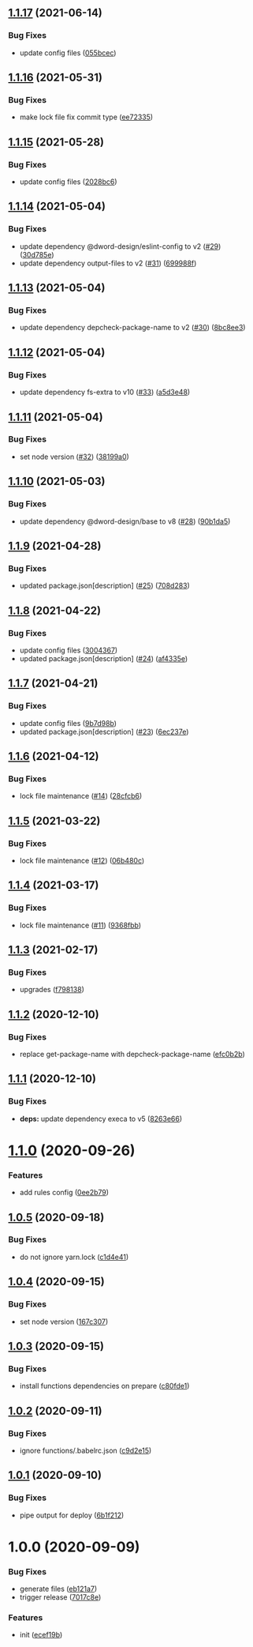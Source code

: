 ## [1.1.17](https://github.com/dword-design/base-config-firebase/compare/v1.1.16...v1.1.17) (2021-06-14)


### Bug Fixes

* update config files ([055bcec](https://github.com/dword-design/base-config-firebase/commit/055bcecf5795a0982dd625eeab2b466d5e5fccad))

## [1.1.16](https://github.com/dword-design/base-config-firebase/compare/v1.1.15...v1.1.16) (2021-05-31)


### Bug Fixes

* make lock file fix commit type ([ee72335](https://github.com/dword-design/base-config-firebase/commit/ee723358d6a6721c85929f97e74e12ca5d5762db))

## [1.1.15](https://github.com/dword-design/base-config-firebase/compare/v1.1.14...v1.1.15) (2021-05-28)


### Bug Fixes

* update config files ([2028bc6](https://github.com/dword-design/base-config-firebase/commit/2028bc6c09b4e6fb7073a461aea4c5b2c4d900fc))

## [1.1.14](https://github.com/dword-design/base-config-firebase/compare/v1.1.13...v1.1.14) (2021-05-04)


### Bug Fixes

* update dependency @dword-design/eslint-config to v2 ([#29](https://github.com/dword-design/base-config-firebase/issues/29)) ([30d785e](https://github.com/dword-design/base-config-firebase/commit/30d785e4fc0c8aee7f66b3f69d5e53bc6ee234a4))
* update dependency output-files to v2 ([#31](https://github.com/dword-design/base-config-firebase/issues/31)) ([699988f](https://github.com/dword-design/base-config-firebase/commit/699988f7f30f16a5726211328e7060140c1b8b74))

## [1.1.13](https://github.com/dword-design/base-config-firebase/compare/v1.1.12...v1.1.13) (2021-05-04)


### Bug Fixes

* update dependency depcheck-package-name to v2 ([#30](https://github.com/dword-design/base-config-firebase/issues/30)) ([8bc8ee3](https://github.com/dword-design/base-config-firebase/commit/8bc8ee310a0c15a78d2db3708dc50f0852abb900))

## [1.1.12](https://github.com/dword-design/base-config-firebase/compare/v1.1.11...v1.1.12) (2021-05-04)


### Bug Fixes

* update dependency fs-extra to v10 ([#33](https://github.com/dword-design/base-config-firebase/issues/33)) ([a5d3e48](https://github.com/dword-design/base-config-firebase/commit/a5d3e4859d3dfff66010088622a421b1f22b134c))

## [1.1.11](https://github.com/dword-design/base-config-firebase/compare/v1.1.10...v1.1.11) (2021-05-04)


### Bug Fixes

* set node version ([#32](https://github.com/dword-design/base-config-firebase/issues/32)) ([38199a0](https://github.com/dword-design/base-config-firebase/commit/38199a0c8351ee3eeeb9fe6243e4db0fe2ad3715))

## [1.1.10](https://github.com/dword-design/base-config-firebase/compare/v1.1.9...v1.1.10) (2021-05-03)


### Bug Fixes

* update dependency @dword-design/base to v8 ([#28](https://github.com/dword-design/base-config-firebase/issues/28)) ([90b1da5](https://github.com/dword-design/base-config-firebase/commit/90b1da5f304c4d9187a499771b51b55dfd1c7a69))

## [1.1.9](https://github.com/dword-design/base-config-firebase/compare/v1.1.8...v1.1.9) (2021-04-28)


### Bug Fixes

* updated package.json[description] ([#25](https://github.com/dword-design/base-config-firebase/issues/25)) ([708d283](https://github.com/dword-design/base-config-firebase/commit/708d283ee5d1b5361bfc554c3060fe7b3345e5e8))

## [1.1.8](https://github.com/dword-design/base-config-firebase/compare/v1.1.7...v1.1.8) (2021-04-22)


### Bug Fixes

* update config files ([3004367](https://github.com/dword-design/base-config-firebase/commit/300436783532b5feb871463aad20787b3ff3bf39))
* updated package.json[description] ([#24](https://github.com/dword-design/base-config-firebase/issues/24)) ([af4335e](https://github.com/dword-design/base-config-firebase/commit/af4335ec124cce5ac2d1d37ee7ef2f9addd50dc9))

## [1.1.7](https://github.com/dword-design/base-config-firebase/compare/v1.1.6...v1.1.7) (2021-04-21)


### Bug Fixes

* update config files ([9b7d98b](https://github.com/dword-design/base-config-firebase/commit/9b7d98bea80eb06cdb9592532927713138d9b247))
* updated package.json[description] ([#23](https://github.com/dword-design/base-config-firebase/issues/23)) ([6ec237e](https://github.com/dword-design/base-config-firebase/commit/6ec237e0102d0ab3db97d14696ea7cbd15bc2702))

## [1.1.6](https://github.com/dword-design/base-config-firebase/compare/v1.1.5...v1.1.6) (2021-04-12)


### Bug Fixes

* lock file maintenance ([#14](https://github.com/dword-design/base-config-firebase/issues/14)) ([28cfcb6](https://github.com/dword-design/base-config-firebase/commit/28cfcb6415ae5f7a82c5fb1dec609b889cde9644))

## [1.1.5](https://github.com/dword-design/base-config-firebase/compare/v1.1.4...v1.1.5) (2021-03-22)


### Bug Fixes

* lock file maintenance ([#12](https://github.com/dword-design/base-config-firebase/issues/12)) ([06b480c](https://github.com/dword-design/base-config-firebase/commit/06b480cf33247e23af6660b85009a08eec7600af))

## [1.1.4](https://github.com/dword-design/base-config-firebase/compare/v1.1.3...v1.1.4) (2021-03-17)


### Bug Fixes

* lock file maintenance ([#11](https://github.com/dword-design/base-config-firebase/issues/11)) ([9368fbb](https://github.com/dword-design/base-config-firebase/commit/9368fbb281b79a6ca98dad6a0ff44258eda4fe73))

## [1.1.3](https://github.com/dword-design/base-config-firebase/compare/v1.1.2...v1.1.3) (2021-02-17)


### Bug Fixes

* upgrades ([f798138](https://github.com/dword-design/base-config-firebase/commit/f798138b51241cdee52daa0ed8e536b26ea9a5da))

## [1.1.2](https://github.com/dword-design/base-config-firebase/compare/v1.1.1...v1.1.2) (2020-12-10)


### Bug Fixes

* replace get-package-name with depcheck-package-name ([efc0b2b](https://github.com/dword-design/base-config-firebase/commit/efc0b2b5670830149ee293f61384333b120b2b4b))

## [1.1.1](https://github.com/dword-design/base-config-firebase/compare/v1.1.0...v1.1.1) (2020-12-10)


### Bug Fixes

* **deps:** update dependency execa to v5 ([8263e66](https://github.com/dword-design/base-config-firebase/commit/8263e66c95f4e979443ca5b4525518bd883f8b3f))

# [1.1.0](https://github.com/dword-design/base-config-firebase/compare/v1.0.5...v1.1.0) (2020-09-26)


### Features

* add rules config ([0ee2b79](https://github.com/dword-design/base-config-firebase/commit/0ee2b79cd3deb272d8360319b34cda6d7cdc9361))

## [1.0.5](https://github.com/dword-design/base-config-firebase/compare/v1.0.4...v1.0.5) (2020-09-18)


### Bug Fixes

* do not ignore yarn.lock ([c1d4e41](https://github.com/dword-design/base-config-firebase/commit/c1d4e4163ff3d74da6b9b33769f068ff926bed04))

## [1.0.4](https://github.com/dword-design/base-config-firebase/compare/v1.0.3...v1.0.4) (2020-09-15)


### Bug Fixes

* set node version ([167c307](https://github.com/dword-design/base-config-firebase/commit/167c307e2d74b81c5036e2baa7ad0f41e331c2f9))

## [1.0.3](https://github.com/dword-design/base-config-firebase/compare/v1.0.2...v1.0.3) (2020-09-15)


### Bug Fixes

* install functions dependencies on prepare ([c80fde1](https://github.com/dword-design/base-config-firebase/commit/c80fde1c10c54775ab6d5d73aa5a7e1bfa53ad04))

## [1.0.2](https://github.com/dword-design/base-config-firebase/compare/v1.0.1...v1.0.2) (2020-09-11)


### Bug Fixes

* ignore functions/.babelrc.json ([c9d2e15](https://github.com/dword-design/base-config-firebase/commit/c9d2e1566f4dd6d5140ce3ab7a1f0f44af2ae958))

## [1.0.1](https://github.com/dword-design/base-config-firebase/compare/v1.0.0...v1.0.1) (2020-09-10)


### Bug Fixes

* pipe output for deploy ([6b1f212](https://github.com/dword-design/base-config-firebase/commit/6b1f21204b5c8126215d3fbe3ae78fe55ae533a2))

# 1.0.0 (2020-09-09)


### Bug Fixes

* generate files ([eb121a7](https://github.com/dword-design/base-config-firebase/commit/eb121a7d13f0039a795bea0fec373b71bbe0075c))
* trigger release ([7017c8e](https://github.com/dword-design/base-config-firebase/commit/7017c8e05643d36f58f671b4e63b62afcdf70c82))


### Features

* init ([ecef19b](https://github.com/dword-design/base-config-firebase/commit/ecef19b67c71cf7ab63beadac911f426dff9f6db))
